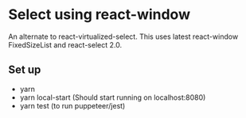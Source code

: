 # Select using react-window
An alternate to react-virtualized-select. This uses latest react-window FixedSizeList and react-select 2.0. 

## Set up 
* yarn 
* yarn local-start (Should start running on localhost:8080)
* yarn test (to run puppeteer/jest)
